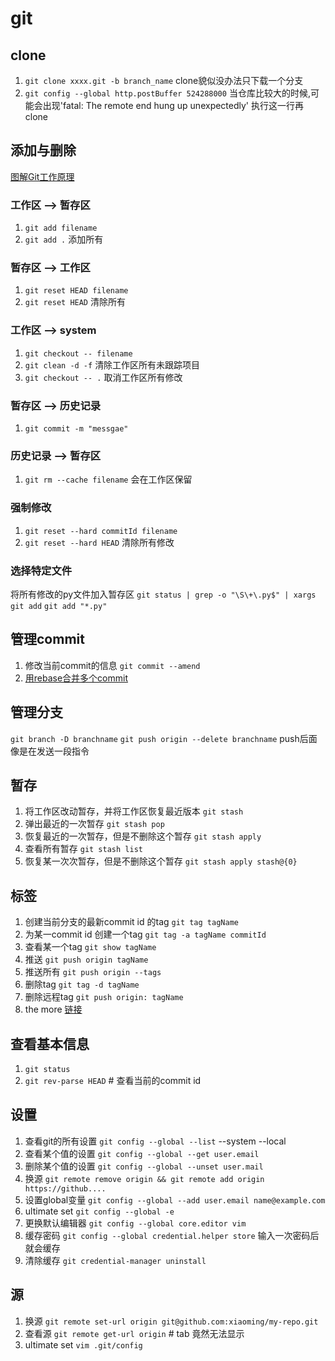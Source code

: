 # git


## clone
1. `git clone xxxx.git -b branch_name` clone貌似没办法只下载一个分支
2. `git config --global http.postBuffer 524288000` 
    当仓库比较大的时候,可能会出现'fatal: The remote end hung up unexpectedly'
    执行这一行再clone

## 添加与删除
[图解Git工作原理](https://mp.weixin.qq.com/s/hLjMxQQsRI2N9nzhQ5LfRQ)
### 工作区 --> 暂存区
1. `git add filename`
2. `git add .`  添加所有 

### 暂存区 --> 工作区
1. `git reset HEAD filename`
2. `git reset HEAD` 清除所有 

### 工作区 --> system
1. `git checkout -- filename`
2. `git clean -d -f`   清除工作区所有未跟踪项目
3. `git checkout -- .` 取消工作区所有修改

### 暂存区 --> 历史记录
1. `git commit -m "messgae"`

### 历史记录 --> 暂存区
1. `git rm --cache filename` 会在工作区保留

### 强制修改
1. `git reset --hard commitId filename`
2. `git reset --hard HEAD` 清除所有修改


### 选择特定文件
将所有修改的py文件加入暂存区
`git status | grep -o "\S\+\.py$" | xargs git add`
`git add "*.py"`
## 管理commit
1. 修改当前commit的信息 `git commit --amend`
2. [用rebase合并多个commit](https://www.cnblogs.com/yxhblogs/p/10527271.html)

## 管理分支
`git branch -D branchname`
`git push origin --delete branchname` push后面像是在发送一段指令

## 暂存
1. 将工作区改动暂存，并将工作区恢复最近版本 
`git stash`
2. 弹出最近的一次暂存
`git stash pop`
3. 恢复最近的一次暂存，但是不删除这个暂存
`git stash apply`
4. 查看所有暂存
`git stash list`
5. 恢复某一次次暂存，但是不删除这个暂存
`git stash apply stash@{0}`

## 标签
1. 创建当前分支的最新commit id 的tag
`git tag tagName`
2. 为某一commit id 创建一个tag
`git tag -a tagName commitId`
3. 查看某一个tag
`git show tagName`
4. 推送
`git push origin tagName`
5. 推送所有
`git push origin --tags`
6. 删除tag
`git tag -d tagName`
7. 删除远程tag
`git push origin: tagName`
8. the more [链接](https://blog.csdn.net/jdsjlzx/article/details/98654951)

## 查看基本信息
1. `git status`
2. `git rev-parse HEAD` # 查看当前的commit id


## 设置
1. 查看git的所有设置
`git config --global --list` --system --local
2. 查看某个值的设置
`git config --global --get user.email`
3. 删除某个值的设置
`git config --global --unset user.mail`
4. 换源
`git remote remove origin && git remote add origin https://github....`
5. 设置global变量
`git config --global --add user.email name@example.com`
6. ultimate set
`git config --global -e`
7. 更换默认编辑器
`git config --global core.editor vim`
8. 缓存密码
`git config --global credential.helper store`
输入一次密码后就会缓存
9. 清除缓存
`git credential-manager uninstall`

## 源
1. 换源
`git remote set-url origin git@github.com:xiaoming/my-repo.git`
2. 查看源
`git remote get-url origin` # tab 竟然无法显示
3. ultimate set
`vim .git/config`